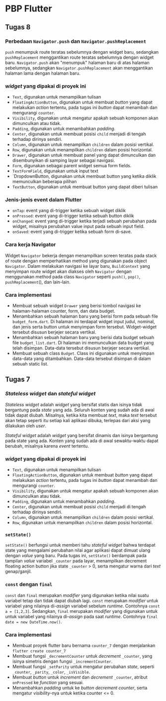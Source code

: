 # PBP Flutter

## Tugas 8
### Perbedaan `Navigator.push` dan `Navigator.pushReplacement`
`push` menumpuk route teratas sebelumnya dengan widget baru, sedangkan `pushReplacement` menggantikan route teratas sebelumnya dengan widget baru. `Navigator.push` akan "menumpuk" halaman baru di atas halaman sebelumnya, sedangkan  `Navigator.pushReplacement` akan menggantikan halaman lama dengan halaman baru.

### _widget_ yang dipakai di proyek ini
- `Text`, digunakan untuk menampilkan tulisan
- `FloatingActionButton`, digunakan untuk membuat _button_ yang dapat melakukan _action_ tertentu, pada tugas ini _button_ dapat menambah dan mengurangi `counter`.
- `Visibility`, digunakan untuk mengatur apakah sebuah komponen akan dimunculkan atau tidak.
- `Padding`, digunakan untuk menambahkan _padding_.
- `Center`, digunakan untuk membuat posisi `child` menjadi di tengah terhadap dirinya sendiri.
- `Column`, digunakan untuk menampilkan `children` dalam posisi vertikal.
- `Row`, digunakan untuk menampilkan `children` dalam posisi horizontal.
- `Drawer`, digunakan untuk membuat panel yang dapat dimunculkan dan disembunyikan di samping layar sebagai navigasi.
- `Form`, digunakan sebagai parent widget semua form fields.
 - `TextFormField`, digunakan untuk input text
- `DropdownButton, digunakan untuk membuat button yang ketika diklik memunculkan beberapa pilihan
- `TextButton`, digunakan untuk membuat button yang dapat diberi tulisan

### Jenis-jenis event dalam Flutter
- `onTap`: event yang di-trigger ketika sebuah widget diklik
- `onPressed`: event yang di-trigger ketika sebuah button diklik
- `onChanged`: event yang di-trigger ketika terjadi sebuah perubahan pada widget, misalnya perubahan value input pada sebuah input field.
- `onSaved`: event yang di-trigger ketika sebuah form di-save.

### Cara kerja Navigator
Widget `Navigator` bekerja dengan menampilkan screen teratas pada stack of route dengan memperhatikan method yang digunakan pada object `Navigator`. Dalam melakukan navigasi ke layar baru, `BuildContext` yang menyimpan route widget akan diakses oleh `Navigator` dengan menggunakan method pada class `Navigator` seperti `push()`, `pop()`, `pushReplacement`(), dan lain-lain.

### Cara implementasi
- Membuat sebuah widget `Drawer` yang berisi tombol navigasi ke halaman-halaman counter, form, dan data budget.
- Menambahkan sebuah halaman baru yang berisi form pada sebuah file `budget_form.dart`. Di halaman ini terdapat widget input judul, nominal, dan jenis serta button untuk menyimpan form tersebut. Widget-widget tersebut disusun berjejer secara vertikal.
- Menambahkan sebuah halaman baru yang berisi data budget sebuah file `budget_list.dart`. Di halaman ini memunculkan data budget yang telah disimpan. Data-data tersebut disusun berjejer secara vertikal.
- Membuat sebuah class `Budget`. Class ini digunakan untuk menyimpan data-data yang ditambahkan. Data-data tersebut disimpan di dalam sebuah static list.

## Tugas 7
### _Stateless widget_ dan _stateful widget_
_Stateless widget_ adalah _widget_ yang bersifat statis dan isinya tidak bergantung pada _state_ yang ada. Seluruh konten yang sudah ada di awal tidak dapat diubah. Misalnya, ketika kita membuat _text_, maka _text_ tersebut akan tetap seperti itu setiap kali aplikasi dibuka, terlepas dari aksi yang dilakukan oleh _user_.

_Stateful widget_ adalah _widget_ yang bersifat dinamis dan isinya bergantung pada state yang ada. Konten yang sudah ada di awal sewaktu-waktu dapat berubah, misalnya karena _event_ tertentu.

### _widget_ yang dipakai di proyek ini
- `Text`, digunakan untuk menampilkan tulisan
- `FloatingActionButton`, digunakan untuk membuat _button_ yang dapat melakukan _action_ tertentu, pada tugas ini _button_ dapat menambah dan mengurangi `counter`.
- `Visibility`, digunakan untuk mengatur apakah sebuah komponen akan dimunculkan atau tidak.
- `Padding`, digunakan untuk menambahkan _padding_.
- `Center`, digunakan untuk membuat posisi `child` menjadi di tengah terhadap dirinya sendiri.
- `Column`, digunakan untuk menampilkan `children` dalam posisi vertikal.
- `Row`, digunakan untuk menampilkan `children` dalam posisi horizontal.

### `setState()`
`setState()` berfungsi untuk memberi tahu _stateful widget_ bahwa terdapat state yang mengalami perubahan nilai agar aplikasi dapat dimuat ulang dengan _value_ yang baru. Pada tugas ini, `setState()` berdampak pada tampilan _value_ variabel `_counter` pada layar, menampilkan decrement floating action button jika state `_counter` > 0, serta mengatur warna dari _text_ genap/ganjil.

### `const` dengan `final`
`const` dan `final` merupakan _modifier_ yang digunakan ketika nilai suatu variabel tetap dan tidak dapat diubah lagi. `const` merupakan _modifier_ untuk variabel yang nilainya di-_assign_ variabel sebelum _runtime_. Contohnya `const a = [1,2,3]`. Sedangkan, `final` merupakan _modifier_ yang digunakan untuk untuk variabel yang nilainya di-_assign_ pada saat _runtime_. Contohnya `final date = new DateTime.now()`.

### Cara implementasi
* Membuat proyek flutter baru bernama `counter_7` dengan menjalankan `flutter create counter_7`
* Membuat fungsi `_decrementCounter` untuk _decrement_ `_counter`, yang isinya simetris dengan fungsi `_incrementCounter`.
* Membuat fungsi `_setParity` untuk mengatur perubahan _state_, seperti `_counter`, `_parity`, `_color`, `_isVisible`.
* Membuat _button_ untuk _increment_ dan _decrement_ `_counter`, atribut `onPressed` ke _function_ yang sesuai.
* Menambahkan _padding_ untuk ke _button decrement counter_, serta mengatur _visibility_-nya untuk ketika counter <= 0.